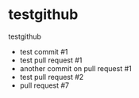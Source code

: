 testgithub
==========

testgithub

- test commit #1
- test pull request #1
- another commit on pull request #1
- test pull request #2
- pull request #7
